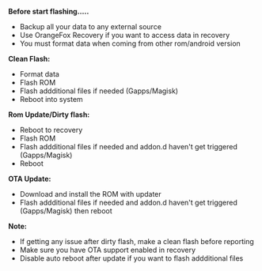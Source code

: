 **Before start flashing…..**
- Backup all your data to any external source
- Use OrangeFox Recovery if you want to access data in recovery
- You must format data when coming from other rom/android version

**Clean Flash:**
- Format data
- Flash ROM
- Flash addditional files if needed (Gapps/Magisk)
- Reboot into system

**Rom Update/Dirty flash:**
- Reboot to recovery
- Flash ROM
- Flash addditional files if needed and addon.d haven't get triggered (Gapps/Magisk)
- Reboot

**OTA Update:**
- Download and install the ROM with updater
- Flash addditional files if needed and addon.d haven't get triggered (Gapps/Magisk) then reboot

**Note:**
- If getting any issue after dirty flash, make a clean flash before reporting
- Make sure you have OTA support enabled in recovery
- Disable auto reboot after update if you want to flash addditional files

